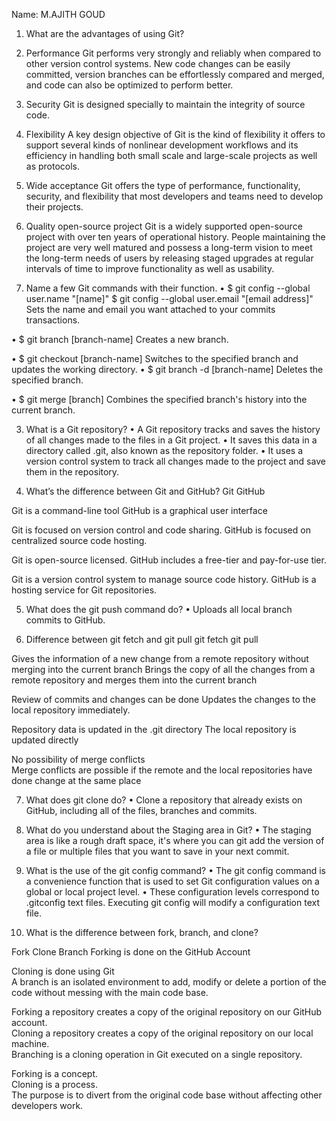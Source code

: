 Name: M.AJITH GOUD

1. What are the advantages of using Git?
 1. Performance
Git performs very strongly and reliably when compared to other version control systems. New code changes can be easily committed, version branches can be effortlessly compared and merged, and code can also be optimized to perform better.
2. Security
Git is designed specially to maintain the integrity of source code.
3. Flexibility
A key design objective of Git is the kind of flexibility it offers to support several kinds of nonlinear development workflows and its efficiency in handling both small scale and large-scale projects as well as protocols.
4. Wide acceptance
Git offers the type of performance, functionality, security, and flexibility that most developers and teams need to develop their projects. 
5. Quality open-source project
Git is a widely supported open-source project with over ten years of operational history. People maintaining the project are very well matured and possess a long-term vision to meet the long-term needs of users by releasing staged upgrades at regular intervals of time to improve functionality as well as usability.

2. Name a few Git commands with their function.
•	$ git config --global user.name "[name]"
	$ git config --global user.email "[email address]"
	Sets the name and email you want attached to your commits transactions.

•	$ git branch [branch-name]
	Creates a new branch.

•	$ git checkout [branch-name]
	Switches to the specified branch and updates the working directory.
•	$ git branch -d [branch-name]
	Deletes the specified branch.
	
•	$ git merge [branch]
	Combines the specified branch's history into the current branch.	

3. What is a Git repository?
•	A Git repository tracks and saves the history of all changes made to the files in a Git project. 
•	It saves this data in a directory called .git, also known as the repository folder. 
•	It uses a version control system to track all changes made to the project and save them in the repository.

4. What’s the difference between Git and GitHub?
Git	GitHub

Git is a command-line tool	GitHub is a graphical user interface



Git is focused on version control and code sharing.
	GitHub is focused on centralized source code hosting.



Git is open-source licensed.
	GitHub includes a free-tier and pay-for-use tier.



Git is a version control system to manage source code history.	GitHub is a hosting service for Git repositories.



5. What does the git push command do?
•	Uploads all local branch commits to GitHub.

6. Difference between git fetch and git pull
git fetch	git pull

Gives the information of a new change from a remote repository without merging into the current branch
	Brings the copy of all the changes from a remote repository and merges them into the current branch



Review of commits and changes can be done	Updates the changes to the local repository immediately.


Repository data is updated in the .git directory	The local repository is updated directly

No possibility of merge conflicts	
Merge conflicts are possible if the remote and the local repositories have done change at the same place

7. What does git clone do?
•	Clone a repository that already exists on GitHub, including all of the files, branches and commits.
8. What do you understand about the Staging area in Git?
•	The staging area is like a rough draft space, it's where you can git add the version of a file or multiple files that you want to save in your next commit.
9. What is the use of the git config command?
•	The git config command is a convenience function that is used to set Git configuration values on a global or local project level. 
•	These configuration levels correspond to .gitconfig text files. Executing git config will modify a configuration text file.

10. What is the difference between fork, branch, and clone?

Fork	Clone	Branch
Forking is done on the GitHub Account	
	
Cloning is done using Git	
A branch is an isolated environment to add, modify or delete a portion of the code without messing with the main code base.


Forking a repository creates a copy of the original repository on our GitHub account.	
Cloning a repository creates a copy of the original repository on our local machine.	
Branching is a cloning operation in Git executed on a single repository.


Forking is a concept.	
Cloning is a process.	
The purpose is to divert from the original code base without affecting other developers work.